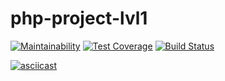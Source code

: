 # php-project-lvl1

[![Maintainability](https://api.codeclimate.com/v1/badges/6020e678444a0917600e/maintainability)](https://codeclimate.com/github/LubaRo/php-project-lvl1/maintainability)  [![Test Coverage](https://api.codeclimate.com/v1/badges/6020e678444a0917600e/test_coverage)](https://codeclimate.com/github/LubaRo/php-project-lvl1/test_coverage) [![Build Status](https://travis-ci.org/LubaRo/php-project-lvl1.svg?branch=master)](https://travis-ci.org/LubaRo/php-project-lvl1)

[![asciicast](https://asciinema.org/a/htBJX2tv114YfWTUXeWaR5aq1.svg)](https://asciinema.org/a/htBJX2tv114YfWTUXeWaR5aq1)
